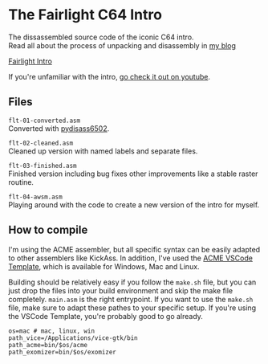 # The Fairlight C64 Intro 

The dissassembled source code of the iconic C64 intro.  
Read all about the process of unpacking and disassembly in [my blog](https://www.awsm.de/blog/)

[Fairlight Intro](https://www.awsm.de/blog/fairlight-intro/)  

If you're unfamiliar with the intro, [go check it out on youtube](https://youtu.be/WnYCERvc2B8?t=17).

## Files

`flt-01-converted.asm`  
Converted with [pydisass6502](https://github.com/Esshahn/pydisass6502).

`flt-02-cleaned.asm`  
Cleaned up version with named labels and separate files.

`flt-03-finished.asm`  
Finished version including bug fixes other improvements like a stable raster routine.

`flt-04-awsm.asm`  
Playing around with the code to create a new version of the intro for myself.


## How to compile

I'm using the ACME assembler, but all specific syntax can be easily adapted to other assemblers like KickAss. In addition, I've used the [ACME VSCode Template](https://github.com/Esshahn/acme-assembly-vscode-template), which is available for Windows, Mac and Linux.

Building should be relatively easy if you follow the `make.sh` file, but you can just drop the files into your build environment and skip the make file completely. `main.asm` is the right entrypoint. If you want to use the `make.sh` file, make sure to adapt these pathes to your specific setup. If you're using the VSCode Template, you're probably good to go already.

```
os=mac # mac, linux, win
path_vice=/Applications/vice-gtk/bin
path_acme=bin/$os/acme
path_exomizer=bin/$os/exomizer
```

